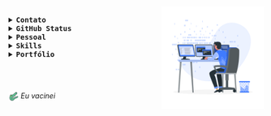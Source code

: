 <img align="right" style="width:40%;" src="https://github.com/luiz-fg/luiz-fg/blob/main/Asset/img/Programmer.svg" />

<br>
<details align="left" >
  <summary><b> <samp> Contato </samp></b></summary>
  <samp>
   :email:&nbsp;<a href=mailto:luiz.gomes@universo.univates.br?subject="Contato Profissional - atráves do github">Enviar e-mail</a>
   </samp>
</details>

<details align="left">
  <summary><b> <samp> GitHub Status</samp></b></summary>
 
  <img
  align="left"
  height="180"
  src="https://github-readme-stats.vercel.app/api?username=luiz-fg&count_private=true&show_icons=true&include_all_commits&icon_color=ff6e4a&text_color=a3c9a7&title_color=5c5259&custom_title=Luiz-fg&hide_border=true"
/>
</details>
 

<details align="left">
  <summary><b> <samp> Pessoal </samp></b></summary>
  <samp>
    <br/>
    <p>:robot: Luiz Fernando</p>
    <p>:student: Pós Graduação em Desenvolvimento Full Stack - <a href="http://online.pucrs.br">PUCRS</a></p>
    <p><i>Início: 05/2022</i></p>
    <p>:student: Análise e Desenvolvimento de Sistemas - <a href="http://www.univates.br">Univates</a></p>
    <p><i>Formado: 12/01/2022</i></p>
    <p>:musical_note: AC:zap:DC lover </p>
    <p>:books: [Leitura] - De tudo um pouco </p>
    <p>:clapper: Filmes - Séries - Documentários</p>
    <p>:small_airplane: Viajar  -  :bicyclist: Pedalar  -  :coffee: coffee of course</p>
   </samp>
  
  
</details>

<details align="left">
  <summary><b> <samp> Skills </samp></b></summary>
  <samp>
      <br>
      <img  style="width:4%;" src="https://github.com/luiz-fg/luiz-fg/blob/main/Asset/icons/java.svg" />&nbsp;&nbsp;
      <img  style="width:4%;" src="https://github.com/luiz-fg/luiz-fg/blob/main/Asset/icons/mysql.svg" />&nbsp;&nbsp;
      <img  style="width:4%;" src="https://github.com/luiz-fg/luiz-fg/blob/main/Asset/icons/html5.svg" />&nbsp;&nbsp;
      <img  style="width:4%;" src="https://github.com/luiz-fg/luiz-fg/blob/main/Asset/icons/css3.svg" />&nbsp;&nbsp;
      <img  style="width:4%;" src="https://github.com/luiz-fg/luiz-fg/blob/main/Asset/icons/javascript.svg" />
   </samp>
</details>

<details align="left">
  <summary><b> <samp> Portfólio </samp></b></summary>
  <samp>
      <br>
      <p>Veja abaixo alguns projetos</p>
    <img align="center" style="width:2%;" src="https://raw.githubusercontent.com/luiz-fg/ConversorRomanos/main/img/rome-soldier.png" /> <a href="https://luiz-fg.github.io/ConversorRomanos/" target="_blank">Conversor Números Romanos</a>
      <br>
    <img align="center" style="width:2%;" src="https://raw.githubusercontent.com/luiz-fg/FlexTurismos/main/images/flaticon.png" /> <a href="https://luiz-fg.github.io/FlexTurismos/" target="_blank">Flex Turismos</a>
      <br>
     <img align="center" style="width:2%;" src="https://github.com/luiz-fg/instagram_login/blob/main/img/instagram_fav.png" /> <a href="https://luiz-fg.github.io/instagram_login/">Instagram Login Page</a>
    <br>
     <img align="center" style="width:2%;" src="https://raw.githubusercontent.com/luiz-fg/nft-card/main/images/favicon-32x32.png" /> <a href="https://luiz-fg.github.io/nft-card/" target="_blank">Nft Card</a>
    <br>
     <img align="center" style="width:2%;" src="https://raw.githubusercontent.com/luiz-fg/toDo/main/img/iconn.png" /> <a href="https://luiz-fg.github.io/toDo/" target="_blank">toDo</a>
     <br>
     <img align="center" style="width:2%;" src="https://github.com/luiz-fg/qr-code/blob/main/assets/img/favicon.png" /> <a href="https://luiz-fg.github.io/qr-code/" target="_blank">qr-code generator</a>
      
  </samp>
</details>
        
<br>
<br>
<br>

  <img align="center" style="width:4%; user-select: none;" src="https://github.com/luiz-fg/luiz-fg/blob/main/Asset/img/jacare.png" /> <i>Eu vacinei</i>   
    




<!--
**luiz-fg/luiz-fg** is a ✨ _special_ ✨ repository because its `README.md` (this file) appears on your GitHub profile.

Here are some ideas to get you started:

- 🔭 I’m currently working on ...
- 🌱 I’m currently learning ...
- 👯 I’m looking to collaborate on ...
- 🤔 I’m looking for help with ...
- 💬 Ask me about ...
- 📫 How to reach me: ...
- 😄 Pronouns: ...
- ⚡ Fun fact: ...
-->
